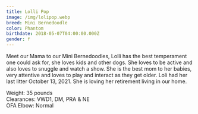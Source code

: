 ```yaml
---
title: Lolli Pop
image: /img/lolipop.webp
breed: Mini Bernedoodle
color: Phantom
birthdate: 2018-05-07T04:00:00.000Z
gender: f
---
```

Meet our Mama to our Mini Bernedoodles, Lolli has the best temperament one could ask for, she loves kids and other dogs. She loves to be active and also loves to snuggle and watch a show. She is the best mom to her babies, very attentive and loves to play and interact as they get older. Loli had her last litter October 13, 2021. She is loving her retirement living in our home.

Weight: 35 pounds\
Clearances: VWD1, DM, PRA & NE\
OFA Elbow: Normal